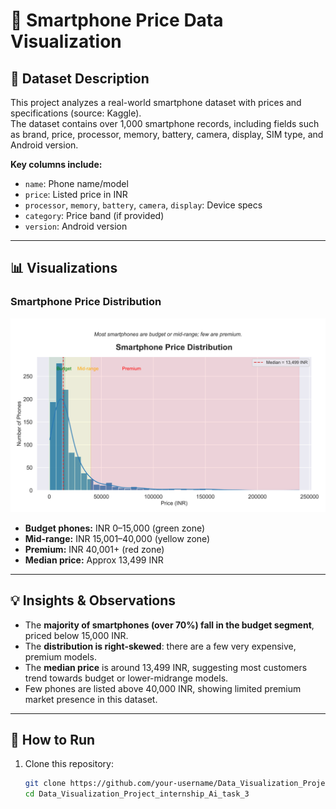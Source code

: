 # 📱 Smartphone Price Data Visualization

## 📄 Dataset Description
This project analyzes a real-world smartphone dataset with prices and specifications (source: Kaggle).  
The dataset contains over 1,000 smartphone records, including fields such as brand, price, processor, memory, battery, camera, display, SIM type, and Android version.

**Key columns include:**  
- `name`: Phone name/model  
- `price`: Listed price in INR  
- `processor`, `memory`, `battery`, `camera`, `display`: Device specs  
- `category`: Price band (if provided)  
- `version`: Android version  

---

## 📊 Visualizations

### Smartphone Price Distribution

![Price Distribution](images/price_distribution_enhanced.png)

- **Budget phones:** INR 0–15,000 (green zone)  
- **Mid-range:** INR 15,001–40,000 (yellow zone)  
- **Premium:** INR 40,001+ (red zone)  
- **Median price:** Approx 13,499 INR  

---

## 💡 Insights & Observations

- The **majority of smartphones (over 70%) fall in the budget segment**, priced below 15,000 INR.  
- The **distribution is right-skewed**: there are a few very expensive, premium models.  
- The **median price** is around 13,499 INR, suggesting most customers trend towards budget or lower-midrange models.  
- Few phones are listed above 40,000 INR, showing limited premium market presence in this dataset.  

---

## 🏁 How to Run

1. Clone this repository:

   ```bash
   git clone https://github.com/your-username/Data_Visualization_Project_internship_Ai_task_3.git
   cd Data_Visualization_Project_internship_Ai_task_3
